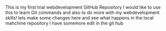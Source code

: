 This is my first trial webdevelopment GitHub Repository
I would like to use this to learn Git commands and also to do more with my webdevelopment skills!
lets make some changes here and see what happens in the local mahchine repository
I have somemore edit in the git hub
